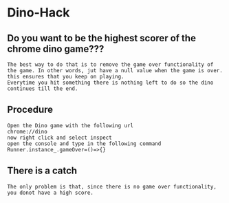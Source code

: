 # Dino-Hack
## Do you want to be the highest scorer of the chrome dino game???
    The best way to do that is to remove the game over functionality of the game. In other words, jut have a null value when the game is over.
    this ensures that you keep on playing.
    Everytime you hit something there is nothing left to do so the dino continues till the end.
## Procedure
    Open the Dino game with the following url
    chrome://dino
    now right click and select inspect
    open the console and type in the following command
    Runner.instance_.gameOver=()=>{}
## There is a catch
    The only problem is that, since there is no game over functionality, you donot have a high score.
